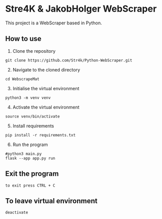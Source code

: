 Stre4K & JakobHolger WebScraper
==============================

This project is a WebScraper based in Python.

## How to use

1. Clone the repository
```
git clone https://github.com/Str4k/Python-WebScraper.git
```
2. Navigate to the cloned directory
```
cd WebscrapeMat
```
3. Initialise the virtual environment
```
python3 -m venv venv
```
4. Activate the virtual environment
```
source venv/bin/activate
```
5. Install requirements
```
pip install -r requirements.txt
```
6. Run the program
```
#python3 main.py
flask --app app.py run
```

## Exit the program
```
to exit press CTRL + C
```

## To leave virtual environment
```
deactivate
```

